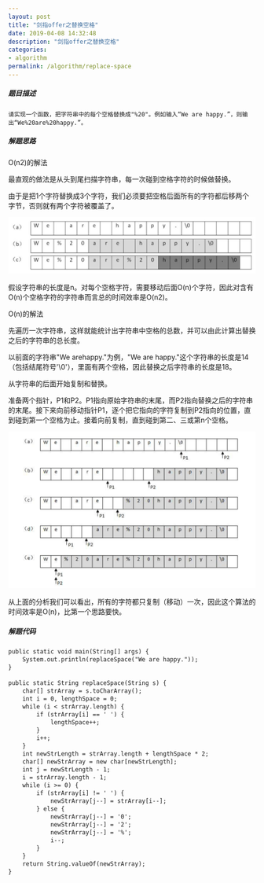 ```yaml
---
layout: post
title: "剑指offer之替换空格"
date: 2019-04-08 14:32:48
description: "剑指offer之替换空格"
categories:
- algorithm
permalink: /algorithm/replace-space
---
```


##### 题目描述

```vim
请实现一个函数，把字符串中的每个空格替换成"%20"。例如输入“We are happy.”，则输出“We%20are%20happy.”。　
```

##### 解题思路

O(n2)的解法  

最直观的做法是从头到尾扫描字符串，每一次碰到空格字符的时候做替换。  

由于是把1个字符替换成3个字符，我们必须要把空格后面所有的字符都后移两个字节，否则就有两个字符被覆盖了。  

![](/assets/img/替换空格解法一图解.jpg)

假设字符串的长度是n。对每个空格字符，需要移动后面O(n)个字符，因此对含有O(n)个空格字符的字符串而言总的时间效率是O(n2)。  

O(n)的解法  

先遍历一次字符串，这样就能统计出字符串中空格的总数，并可以由此计算出替换之后的字符串的总长度。  

以前面的字符串"We arehappy."为例，"We are happy."这个字符串的长度是14（包括结尾符号'\0'），里面有两个空格，因此替换之后字符串的长度是18。  

从字符串的后面开始复制和替换。  

准备两个指针，P1和P2。P1指向原始字符串的末尾，而P2指向替换之后的字符串的末尾。接下来向前移动指针P1，逐个把它指向的字符复制到P2指向的位置，直到碰到第一个空格为止。接着向前复制，直到碰到第二、三或第n个空格。  

![](/assets/img/替换空格解法二图解.png)

从上面的分析我们可以看出，所有的字符都只复制（移动）一次，因此这个算法的时间效率是O(n)，比第一个思路要快。  

##### 解题代码

```vim
public static void main(String[] args) {
    System.out.println(replaceSpace("We are happy."));
}

public static String replaceSpace(String s) {
    char[] strArray = s.toCharArray();
    int i = 0, lengthSpace = 0;
    while (i < strArray.length) {
        if (strArray[i] == ' ') {
            lengthSpace++;
        }
        i++;
    }
    int newStrLength = strArray.length + lengthSpace * 2;
    char[] newStrArray = new char[newStrLength];
    int j = newStrLength - 1;
    i = strArray.length - 1;
    while (i >= 0) {
        if (strArray[i] != ' ') {
            newStrArray[j--] = strArray[i--];
        } else {
            newStrArray[j--] = '0';
            newStrArray[j--] = '2';
            newStrArray[j--] = '%';
            i--;
        }
    }
    return String.valueOf(newStrArray);
}
```
